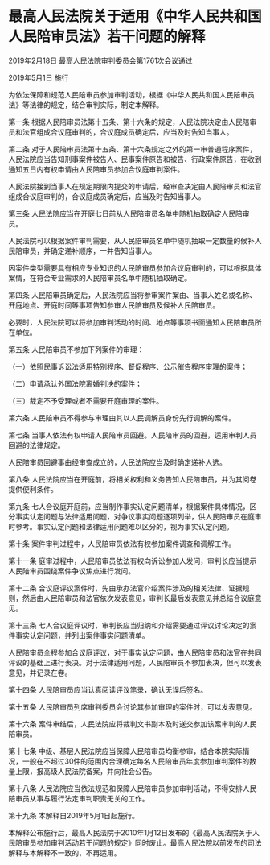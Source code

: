 # 最高人民法院关于适用《中华人民共和国人民陪审员法》若干问题的解释

2019年2月18日 最高人民法院审判委员会第1761次会议通过

2019年5月1日 施行

为依法保障和规范人民陪审员参加审判活动，根据《中华人民共和国人民陪审员法》等法律的规定，结合审判实际，制定本解释。

第一条 根据人民陪审员法第十五条、第十六条的规定，人民法院决定由人民陪审员和法官组成合议庭审判的，合议庭成员确定后，应当及时告知当事人。

第二条 对于人民陪审员法第十五条、第十六条规定之外的第一审普通程序案件，人民法院应当告知刑事案件被告人、民事案件原告和被告、行政案件原告，在收到通知五日内有权申请由人民陪审员参加合议庭审判案件。

人民法院接到当事人在规定期限内提交的申请后，经审查决定由人民陪审员和法官组成合议庭审判的，合议庭成员确定后，应当及时告知当事人。

第三条 人民法院应当在开庭七日前从人民陪审员名单中随机抽取确定人民陪审员。

人民法院可以根据案件审判需要，从人民陪审员名单中随机抽取一定数量的候补人民陪审员，并确定递补顺序，一并告知当事人。

因案件类型需要具有相应专业知识的人民陪审员参加合议庭审判的，可以根据具体案情，在符合专业需求的人民陪审员名单中随机抽取确定。

第四条 人民陪审员确定后，人民法院应当将参审案件案由、当事人姓名或名称、开庭地点、开庭时间等事项告知参审人民陪审员及候补人民陪审员。

必要时，人民法院可以将参加审判活动的时间、地点等事项书面通知人民陪审员所在单位。

第五条 人民陪审员不参加下列案件的审理：

（一）依照民事诉讼法适用特别程序、督促程序、公示催告程序审理的案件；

（二）申请承认外国法院离婚判决的案件；

（三）裁定不予受理或者不需要开庭审理的案件。

第六条 人民陪审员不得参与审理由其以人民调解员身份先行调解的案件。

第七条 当事人依法有权申请人民陪审员回避。人民陪审员的回避，适用审判人员回避的法律规定。

人民陪审员回避事由经审查成立的，人民法院应当及时确定递补人选。

第八条 人民法院应当在开庭前，将相关权利和义务告知人民陪审员，并为其阅卷提供便利条件。

第九条 七人合议庭开庭前，应当制作事实认定问题清单，根据案件具体情况，区分事实认定问题与法律适用问题，对争议事实问题逐项列举，供人民陪审员在庭审时参考。事实认定问题和法律适用问题难以区分的，视为事实认定问题。

第十条 案件审判过程中，人民陪审员依法有权参加案件调查和调解工作。

第十一条 庭审过程中，人民陪审员依法有权向诉讼参加人发问，审判长应当提示人民陪审员围绕案件争议焦点进行发问。

第十二条 合议庭评议案件时，先由承办法官介绍案件涉及的相关法律、证据规则，然后由人民陪审员和法官依次发表意见，审判长最后发表意见并总结合议庭意见。

第十三条 七人合议庭评议时，审判长应当归纳和介绍需要通过评议讨论决定的案件事实认定问题，并列出案件事实问题清单。

人民陪审员全程参加合议庭评议，对于事实认定问题，由人民陪审员和法官在共同评议的基础上进行表决。对于法律适用问题，人民陪审员不参加表决，但可以发表意见，并记录在卷。

第十四条 人民陪审员应当认真阅读评议笔录，确认无误后签名。

第十五条 人民陪审员列席审判委员会讨论其参加审理的案件时，可以发表意见。

第十六条 案件审结后，人民法院应将裁判文书副本及时送交参加该案审判的人民陪审员。

第十七条 中级、基层人民法院应当保障人民陪审员均衡参审，结合本院实际情况，一般在不超过30件的范围内合理确定每名人民陪审员年度参加审判案件的数量上限，报高级人民法院备案，并向社会公告。

第十八条 人民法院应当依法规范和保障人民陪审员参加审判活动，不得安排人民陪审员从事与履行法定审判职责无关的工作。

第十九条 本解释自2019年5月1日起施行。

本解释公布施行后，最高人民法院于2010年1月12日发布的《最高人民法院关于人民陪审员参加审判活动若干问题的规定》同时废止。最高人民法院以前发布的司法解释与本解释不一致的，不再适用。

